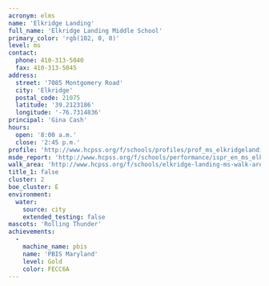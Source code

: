 ```yaml
---
acronym: elms
name: 'Elkridge Landing'
full_name: 'Elkridge Landing Middle School'
primary_color: 'rgb(102, 0, 0)'
level: ms
contact:
  phone: 410-313-5040
  fax: 410-313-5045
address:
  street: '7085 Montgomery Road'
  city: 'Elkridge'
  postal_code: 21075
  latitude: '39.2123186'
  longitude: '-76.7314836'
principal: 'Gina Cash'
hours:
  open: '8:00 a.m.'
  close: '2:45 p.m.'
profile: 'http://www.hcpss.org/f/schools/profiles/prof_ms_elkridgelanding.pdf'
msde_report: 'http://www.hcpss.org/f/schools/performance/ispr_en_ms_elkridgelanding.pdf'
walk_area: 'http://www.hcpss.org/f/schools/elkridge-landing-ms-walk-area.pdf'
title_1: false
cluster: 2
boe_cluster: E
environment:
  water:
    source: city
    extended_testing: false
mascots: 'Rolling Thunder'
achievements:
  -
    machine_name: pbis
    name: 'PBIS Maryland'
    level: Gold
    color: FECC6A
---
```


